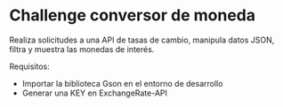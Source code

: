 <h1> Challenge conversor de moneda </h1>
Realiza solicitudes a una API de tasas de cambio, manipula datos JSON, filtra y muestra las monedas de interés.


Requisitos:
- Importar la biblioteca Gson en el entorno de desarrollo
- Generar una KEY en ExchangeRate-API

